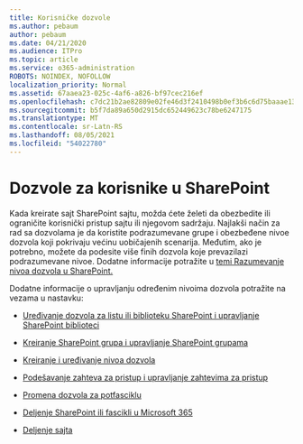 ```yaml
---
title: Korisničke dozvole
ms.author: pebaum
author: pebaum
ms.date: 04/21/2020
ms.audience: ITPro
ms.topic: article
ms.service: o365-administration
ROBOTS: NOINDEX, NOFOLLOW
localization_priority: Normal
ms.assetid: 67aaea23-025c-4af6-a826-bf97cec216ef
ms.openlocfilehash: c7dc21b2ae82809e02fe46d3f2410498b0ef3b6c6d75baaae1361b29a4d387d6
ms.sourcegitcommit: b5f7da89a650d2915dc652449623c78be6247175
ms.translationtype: MT
ms.contentlocale: sr-Latn-RS
ms.lasthandoff: 08/05/2021
ms.locfileid: "54022780"
---
```

# <a name="user-permissions-in-sharepoint"></a>Dozvole za korisnike u SharePoint

Kada kreirate sajt SharePoint sajtu, možda ćete želeti da obezbedite ili ograničite korisnički pristup sajtu ili njegovom sadržaju. Najlakši način za rad sa dozvolama [](https://docs.microsoft.com/sharepoint/default-sharepoint-groups) je da koristite podrazumevane grupe i obezbeđene nivoe dozvola koji pokrivaju većinu uobičajenih scenarija. Međutim, ako je potrebno, možete da podesite više finih dozvola koje prevazilazi podrazumevane nivoe. Dodatne informacije potražite u [temi Razumevanje nivoa dozvola u SharePoint.](https://docs.microsoft.com/sharepoint/understanding-permission-levels)

Dodatne informacije o upravljanju određenim nivoima dozvola potražite na vezama u nastavku:

- [Uređivanje dozvola za listu ili biblioteku SharePoint i upravljanje SharePoint biblioteci](https://support.office.com/article/customize-permissions-for-a-sharepoint-list-or-library-02d770f3-59eb-4910-a608-5f84cc297782)

- [Kreiranje SharePoint grupa i upravljanje SharePoint grupama](https://docs.microsoft.com/sharepoint/customize-sharepoint-site-permissions)

- [Kreiranje i uređivanje nivoa dozvola](https://docs.microsoft.com/sharepoint/how-to-create-and-edit-permission-levels)

- [Podešavanje zahteva za pristup i upravljanje zahtevima za pristup](https://support.office.com/article/set-up-and-manage-access-requests-94b26e0b-2822-49d4-929a-8455698654b3)

- [Promena dozvola za potfasciklu](https://support.office.com/article/change-the-permissions-on-a-subfolder-5427bd7c-f20a-4f75-8cf2-5359dd45a1a6)

- [Deljenje SharePoint ili fascikli u Microsoft 365](https://support.office.com/article/share-sharepoint-files-or-folders-1fe37332-0f9a-4719-970e-d2578da4941c)

- [Deljenje sajta](https://support.office.com/article/share-a-site-958771a8-d041-4eb8-b51c-afea2eae3658)
